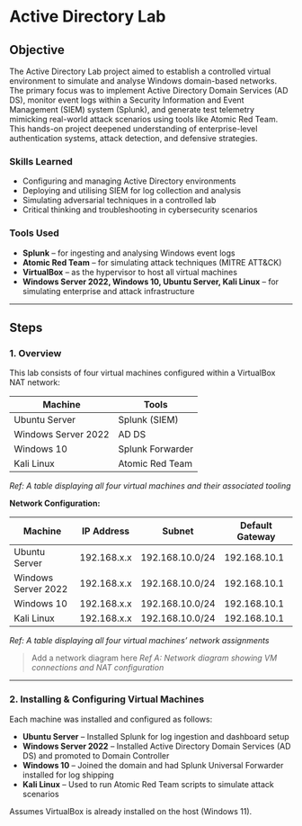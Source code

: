 # Active Directory Lab

## Objective

The Active Directory Lab project aimed to establish a controlled virtual environment to simulate and analyse Windows domain-based networks. The primary focus was to implement Active Directory Domain Services (AD DS), monitor event logs within a Security Information and Event Management (SIEM) system (Splunk), and generate test telemetry mimicking real-world attack scenarios using tools like Atomic Red Team. This hands-on project deepened understanding of enterprise-level authentication systems, attack detection, and defensive strategies.

### Skills Learned

- Configuring and managing Active Directory environments  
- Deploying and utilising SIEM for log collection and analysis  
- Simulating adversarial techniques in a controlled lab  
- Critical thinking and troubleshooting in cybersecurity scenarios  

### Tools Used

- **Splunk** – for ingesting and analysing Windows event logs  
- **Atomic Red Team** – for simulating attack techniques (MITRE ATT&CK)  
- **VirtualBox** – as the hypervisor to host all virtual machines  
- **Windows Server 2022, Windows 10, Ubuntu Server, Kali Linux** – for simulating enterprise and attack infrastructure  

---

## Steps

### 1. Overview

This lab consists of four virtual machines configured within a VirtualBox NAT network:

| Machine              | Tools               |
|----------------------|---------------------|
| Ubuntu Server        | Splunk (SIEM)       |
| Windows Server 2022  | AD DS               |
| Windows 10           | Splunk Forwarder    |
| Kali Linux           | Atomic Red Team     |

*Ref: A table displaying all four virtual machines and their associated tooling*

**Network Configuration:**

| Machine              | IP Address | Subnet           | Default Gateway  |
|----------------------|------------|------------------|------------------|
| Ubuntu Server        | 192.168.x.x| 192.168.10.0/24  | 192.168.10.1     |
| Windows Server 2022  | 192.168.x.x| 192.168.10.0/24  | 192.168.10.1     |
| Windows 10           | 192.168.x.x| 192.168.10.0/24  | 192.168.10.1     |
| Kali Linux           | 192.168.x.x| 192.168.10.0/24  | 192.168.10.1     |

*Ref: A table displaying all four virtual machines’ network assignments*

> Add a network diagram here
> *Ref A: Network diagram showing VM connections and NAT configuration*

---

### 2. Installing & Configuring Virtual Machines

Each machine was installed and configured as follows:

- **Ubuntu Server** – Installed Splunk for log ingestion and dashboard setup  
- **Windows Server 2022** – Installed Active Directory Domain Services (AD DS) and promoted to Domain Controller  
- **Windows 10** – Joined the domain and had Splunk Universal Forwarder installed for log shipping  
- **Kali Linux** – Used to run Atomic Red Team scripts to simulate attack scenarios  

Assumes VirtualBox is already installed on the host (Windows 11).
